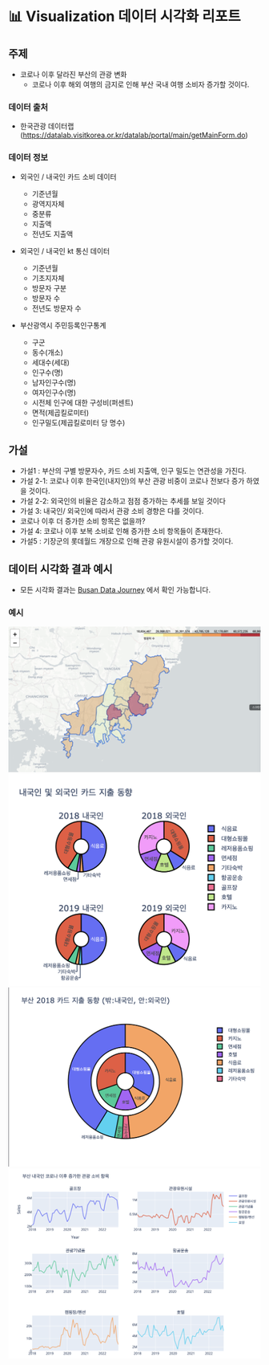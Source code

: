 #  :bar_chart: Visualization 데이터 시각화 리포트

## 주제
- 코로나 이후 달라진 부산의 관광 변화
  - 코로나 이후 해외 여행의 금지로 인해 부산 국내 여행 소비자 증가할 것이다.

### 데이터 출처 
- 한국관광 데이터랩 (https://datalab.visitkorea.or.kr/datalab/portal/main/getMainForm.do)

### 데이터 정보
- 외국인 / 내국인 카드 소비 데이터
  -   기준년월
  -   광역지자체
  -   중분류
  -   지출액
  -   전년도 지출액

- 외국인 / 내국인 kt 통신 데이터
  - 기준년월
  - 기초지자체
  - 방문자 구분
  - 방문자 수
  - 전년도 방문자 수

- 부산광역시 주민등록인구통계
  - 구군
  - 동수(개소)
  - 세대수(세대)
  - 인구수(명)
  - 남자인구수(명)
  - 여자인구수(명)
  - 시전체 인구에 대한 구성비(퍼센트)
  - 면적(제곱킬로미터)
  - 인구밀도(제곱킬로미터 당 명수)


## 가설
- 가설1 : 부산의 구별 방문자수, 카드 소비 지출액, 인구 밀도는 연관성을 가진다.
- 가설 2-1: 코로나 이후 한국인(내지인)의 부산 관광 비중이 코로나 전보다 증가 하였을 것이다.
- 가설 2-2: 외국인의 비율은 감소하고 점점 증가하는 추세를 보일 것이다
- 가설 3:  내국인/ 외국인에 따라서 관광 소비 경향은 다를 것이다.
- 코로나 이후 더 증가한 소비 항목은 없을까?
- 가설 4: 코로나 이후 보복 소비로 인해 증가한 소비 항목들이 존재한다.
- 가설5 : 기장군의 롯데월드 개장으로 인해 관광 유원시설이 증가할 것이다.

## 데이터 시각화 결과 예시
- 모든 시각화 결과는 [Busan Data Journey](https://pepper-origami-952.notion.site/Busan-Data-Journey-ab7977d611ec4f25955f1ad6af337a3e?pvs=4) 에서 확인 가능합니다.
### 예시
<img src="./ex_plot/korea.png">
<img src="./ex_plot/card.png">
<img src="./ex_plot/card_2018.png">
<img src="./ex_plot/inc_consu.png">